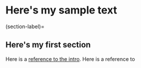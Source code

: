 # Here's my sample text

(section-label)=
## Here's my first section
Here is a [reference to the intro](intro.md). Here is a reference to [](section-label)


